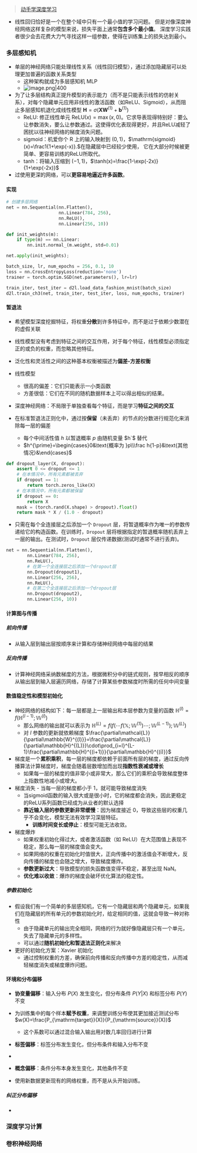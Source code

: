 > [动手学深度学习](https://courses.d2l.ai/zh-v2/)

- 线性回归恰好是一个在整个域中只有一个最小值的学习问题。 但是对像深度神经网络这样复杂的模型来说，损失平面上通常**包含多个最小值**。 深度学习实践者很少会去花费大力气寻找这样一组参数，使得在训练集上的损失达到最小。
### 多层感知机
- 单层的神经网络只能处理线性关系（线性回归模型），通过添加隐藏层可以处理更加普遍的函数关系类型
	- 这种架构就成为多层感知机 MLP
	- ![image.png|400](https://thdlrt.oss-cn-beijing.aliyuncs.com/undefined20250306175311.png)
- 为了让多层结构真正提升模型的表示能力（而不是只能表示线性的仿射关系），对每个隐藏单元应用非线性的激活函数（如ReLU、Sigmoid），从而阻止多层感知机退化成线性模型 $\mathbf{H}=\sigma(\mathbf{X}\mathbf{W}^{(1)}+\mathbf{b}^{(1)})$
	- ReLU: 修正线性单元 $\mathrm{ReLU}(x)=\max(x,0)$。它求导表现得特别好：要么让参数消失，要么让参数通过。这使得优化表现得更好，并且ReLU减轻了困扰以往神经网络的梯度消失问题。
	- sigmoid：机爱你个 R 上的输入映射到 $(0,1)$，$\mathrm{sigmoid}(x)=\frac1{1+\exp(-x)}.$在隐藏层中已经较少使用， 它在大部分时候被更简单、更容易训练的ReLU所取代。
	- tanh：将输入压缩到 $(-1,1)$，$\tanh(x)=\frac{1-\exp(-2x)}{1+\exp(-2x)}$
- 过使用更深的网络，可以**更容易地逼近许多函数**。
#### 实现
```python
# 创建多层网络
net = nn.Sequential(nn.Flatten(),
                    nn.Linear(784, 256),
                    nn.ReLU(),
                    nn.Linear(256, 10))

def init_weights(m):
    if type(m) == nn.Linear:
        nn.init.normal_(m.weight, std=0.01)

net.apply(init_weights);

batch_size, lr, num_epochs = 256, 0.1, 10
loss = nn.CrossEntropyLoss(reduction='none')
trainer = torch.optim.SGD(net.parameters(), lr=lr)

train_iter, test_iter = d2l.load_data_fashion_mnist(batch_size)
d2l.train_ch3(net, train_iter, test_iter, loss, num_epochs, trainer)
```

#### 暂退法
- 希望模型深度挖掘特征，将权重**分散**到许多特征中，而不是过于依赖少数潜在的虚假关联
- 线性模型没有考虑到特征之间的交互作用，对于每个特征，线性模型必须指定正的或负的权重，而忽略其他特征。
- 泛化性和灵活性之间的这种基本权衡被描述为**偏差-方差权衡**
- 线性模型
	- 很高的偏差：它们只能表示一小类函数
	- 方差很低：它们在不同的随机数据样本上可以得出相似的结果。
- 深度神经网络：不局限于单独查看每个特征，而是学习**特征之间的交互**

- 在标准暂退法正则化中，通过按**保留**（未丢弃）的节点的分数进行规范化来消除每一层的偏差
	- 每个中间活性值 $h$ 以暂退概率 $p$ 由随机变量 $h`$ 替代
	- $h^{\prime}=\begin{cases}0&\text{概率为 }p\\\frac h{1-p}&\text{其他情况}&\end{cases}$
```python
def dropout_layer(X, dropout):
    assert 0 <= dropout <= 1
    # 在本情况中，所有元素都被丢弃
    if dropout == 1:
        return torch.zeros_like(X)
    # 在本情况中，所有元素都被保留
    if dropout == 0:
        return X
    mask = (torch.rand(X.shape) > dropout).float()
    return mask * X / (1.0 - dropout)
```
- 只需在每个全连接层之后添加一个 `Dropout` 层，将暂退概率作为唯一的参数传递给它的构造函数。在训练时，`Dropout` 层将根据指定的暂退概率随机丢弃上一层的输出。在测试时，`Dropout` 层仅传递数据(测试时通常不进行丢弃)。
```python
net = nn.Sequential(nn.Flatten(),
        nn.Linear(784, 256),
        nn.ReLU(),
        # 在第一个全连接层之后添加一个dropout层
        nn.Dropout(dropout1),
        nn.Linear(256, 256),
        nn.ReLU(),
        # 在第二个全连接层之后添加一个dropout层
        nn.Dropout(dropout2),
        nn.Linear(256, 10))
```
#### 计算图与传播
##### 前向传播
- 从输入层到输出层按顺序来计算和存储神经网络中每层的结果
##### 反向传播
- 计算神经网络采纳数梯度的方法，根据微积分中的链式规则，按早相反的顺序从输出层到输入层遍历网络，存储了计算某些参数梯度时所需的任何中间变量
#### 数值稳定性和模型初始化
- 神经网络的结构如下：每一层都是上一层输出和本层参数为变量的函数 $\mathbb{H}^{(l)}=f(\mathbb{H}^{(l-1)};\mathbb{W}^{(l)})$
	- 那么网络的输出就可以表示为 $\mathbb{H}^{(L)}=f(f(\cdots f(\mathbb{X};\mathbb{W}^{(1)})\cdots;\mathbb{W}^{(L-1)});\mathbb{W}^{(L)})$
	- 对 $l$ 参数的更新就依赖梯度 $\frac{\partial\mathcal{L}}{\partial\mathbb{W}^{(l)}}=\frac{\partial\mathcal{L}}{\partial\mathbb{H}^{(L)}}\cdot\prod_{i=l}^{L-1}\frac{\partial\mathbb{H}^{(i+1)}}{\partial\mathbb{H}^{(i)}}$
- 梯度是一个**累积乘积**，每一层的梯度都依赖于前面所有层的梯度，通过反向传播算法计算梯度时，梯度会随着层数增加而出现**指数性衰减或增长**
	- 如果每一层的梯度的值非常小或非常大，那么它们的乘积会导致梯度整体上指数性地减小或增大。
- 梯度消失
	  - 当每一层的梯度都小于 1，就可能导致梯度消失
	- 当sigmoid函数的输入很大或是很小时，它的梯度都会消失，因此更稳定的ReLU系列函数已经成为从业者的默认选择
	- **靠近输入层的参数更新非常缓慢**：因为梯度接近 0，导致这些层的权重几乎不会变化，模型无法有效学习深层特征。
	  - **训练时间变长或停止**：模型可能无法收敛。
- 梯度爆炸
	- 如果权重初始化得过大，或者激活函数（如 ReLU）在大范围值上表现不稳定，那么每一层的梯度值会变大。
	- 如果网络的权重在初始化时值很大，正向传播中的激活值会不断增大，反向传播的梯度也会随之增大，导致梯度爆炸。
	- **参数更新过大**：导致模型的损失函数值变得不稳定，甚至出现 NaN。
	- **优化难以收敛**：爆炸的梯度会破坏优化算法的稳定性。
##### 参数初始化
- 假设我们有一个简单的多层感知机，它有一个隐藏层和两个隐藏单元，如果我们在隐藏层的所有单元的参数初始化时，给定相同的值，这就会导致一种对称性
	- 由于隐藏单元的输出完全相同，网络的行为就好像隐藏层只有一个单元，失去了隐藏单元的多样性。
	- 可以通过**随机初始化和暂退法正则化**来解决
- 更好的初始化方案：Xavier 初始化
	- 通过控制权重的方差，确保前向传播和反向传播中方差的稳定性，从而减轻梯度消失或梯度爆炸问题。
#### 环境和分布偏移
- **协变量偏移**：输入分布 $P(X)$ 发生变化，但分布条件 $P(Y|X)$ 和标签分布 $P(Y)$ 不变
- 为训练集中的每个样本**赋予权重**，来调整训练分布使其更加接近测试分布 $w(X)=\frac{P_{\mathrm{target}}(X)}{P_{\mathrm{source}}(X)}$
	- 这个系数可以通过混合输入输出用对数几率回归进行计算

- **标签偏移**：标签分布发生变化，但分布条件和输入分布不变
- 

- **概念偏移**：条件分布本身发生变化，其他条件不变
- 使用新数据更新现有的网络权重，而不是从头开始训练。
##### 纠正分布偏移
- 
### 深度学习计算
### 卷积神经网络